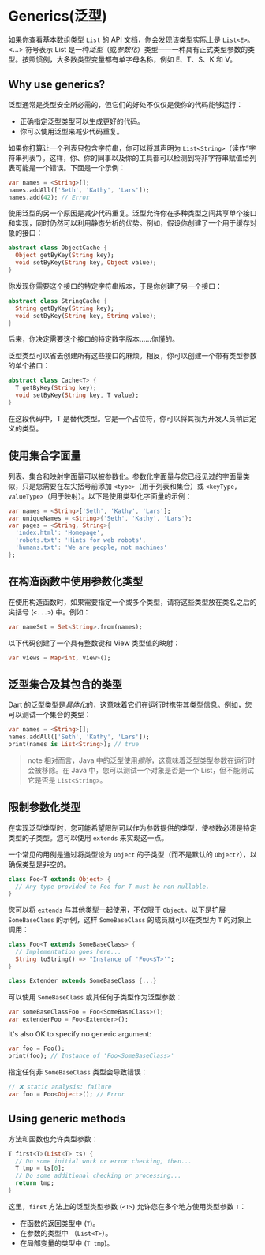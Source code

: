 # Generics(泛型)

如果你查看基本数组类型 `List` 的 API 文档，你会发现该类型实际上是 `List<E>`。\<...\> 符号表示 List 是一种*泛型*（或*参数化*）类型——一种具有正式类型参数的类型。按照惯例，大多数类型变量都有单字母名称，例如 E、T、S、K 和 V。

## Why use generics?

泛型通常是类型安全所必需的，但它们的好处不仅仅是使你的代码能够运行：

* 正确指定泛型类型可以生成更好的代码。
* 你可以使用泛型来减少代码重复。

如果你打算让一个列表只包含字符串，你可以将其声明为 `List<String>`（读作“字符串列表”）。这样，你、你的同事以及你的工具都可以检测到将非字符串赋值给列表可能是一个错误。下面是一个示例：

```dart
var names = <String>[];
names.addAll(['Seth', 'Kathy', 'Lars']);
names.add(42); // Error
```

使用泛型的另一个原因是减少代码重复。泛型允许你在多种类型之间共享单个接口和实现，同时仍然可以利用静态分析的优势。例如，假设你创建了一个用于缓存对象的接口：

```dart
abstract class ObjectCache {
  Object getByKey(String key);
  void setByKey(String key, Object value);
}
```

你发现你需要这个接口的特定字符串版本，于是你创建了另一个接口：

```dart
abstract class StringCache {
  String getByKey(String key);
  void setByKey(String key, String value);
}
```

后来，你决定需要这个接口的特定数字版本……你懂的。

泛型类型可以省去创建所有这些接口的麻烦。相反，你可以创建一个带有类型参数的单个接口：

```dart
abstract class Cache<T> {
  T getByKey(String key);
  void setByKey(String key, T value);
}
```

在这段代码中，T 是替代类型。它是一个占位符，你可以将其视为开发人员稍后定义的类型。

## 使用集合字面量

列表、集合和映射字面量可以被参数化。参数化字面量与您已经见过的字面量类似，只是您需要在左尖括号前添加 `<type>`（用于列表和集合）或 `<keyType, valueType>`（用于映射）。以下是使用类型化字面量的示例：

```dart
var names = <String>['Seth', 'Kathy', 'Lars'];
var uniqueNames = <String>{'Seth', 'Kathy', 'Lars'};
var pages = <String, String>{
  'index.html': 'Homepage',
  'robots.txt': 'Hints for web robots',
  'humans.txt': 'We are people, not machines'
};
```

## 在构造函数中使用参数化类型

在使用构造函数时，如果需要指定一个或多个类型，请将这些类型放在类名之后的尖括号 (`<...>`) 中。例如：

```dart
var nameSet = Set<String>.from(names);
```

以下代码创建了一个具有整数键和 View 类型值的映射：

```dart
var views = Map<int, View>();
```

## 泛型集合及其包含的类型

Dart 的泛型类型是*具体化*的，这意味着它们在运行时携带其类型信息。例如，您可以测试一个集合的类型：

```dart
var names = <String>[];
names.addAll(['Seth', 'Kathy', 'Lars']);
print(names is List<String>); // true
```

> note
> 相对而言，Java 中的泛型使用*擦除*，这意味着泛型类型参数在运行时会被移除。在 Java 中，您可以测试一个对象是否是一个 List，但不能测试它是否是 `List<String>`。

## 限制参数化类型

在实现泛型类型时，您可能希望限制可以作为参数提供的类型，使参数必须是特定类型的子类型。您可以使用 `extends` 来实现这一点。

一个常见的用例是通过将类型设为 `Object` 的子类型（而不是默认的 `Object?`），以确保类型是非空的。

```dart
class Foo<T extends Object> {
  // Any type provided to Foo for T must be non-nullable.
}
```

您可以将 `extends` 与其他类型一起使用，不仅限于 `Object`。以下是扩展 `SomeBaseClass` 的示例，这样 `SomeBaseClass` 的成员就可以在类型为 `T` 的对象上调用：

```dart
class Foo<T extends SomeBaseClass> {
  // Implementation goes here...
  String toString() => "Instance of 'Foo<$T>'";
}

class Extender extends SomeBaseClass {...}
```

可以使用 `SomeBaseClass` 或其任何子类型作为泛型参数：

```dart
var someBaseClassFoo = Foo<SomeBaseClass>();
var extenderFoo = Foo<Extender>();
```

It's also OK to specify no generic argument:

```dart
var foo = Foo();
print(foo); // Instance of 'Foo<SomeBaseClass>'
```

指定任何非 `SomeBaseClass` 类型会导致错误：

```dart
// ❌ static analysis: failure
var foo = Foo<Object>(); // Error
```

## Using generic methods

方法和函数也允许类型参数：

```dart
T first<T>(List<T> ts) {
  // Do some initial work or error checking, then...
  T tmp = ts[0];
  // Do some additional checking or processing...
  return tmp;
}
```

这里，`first` 方法上的泛型类型参数 (`<T>`) 允许您在多个地方使用类型参数 `T`：

* 在函数的返回类型中 (`T`)。
* 在参数的类型中 （`List<T>`）。
* 在局部变量的类型中 (`T tmp`)。
